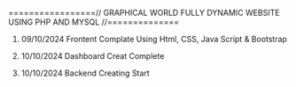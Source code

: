 =================// GRAPHICAL WORLD FULLY DYNAMIC WEBSITE USING PHP AND MYSQL //==============

1. 09/10/2024
        Frontent Complate Using Html, CSS, Java Script & Bootstrap


2. 10/10/2024
        Dashboard Creat Complete

3. 10/10/2024
        Backend Creating Start        